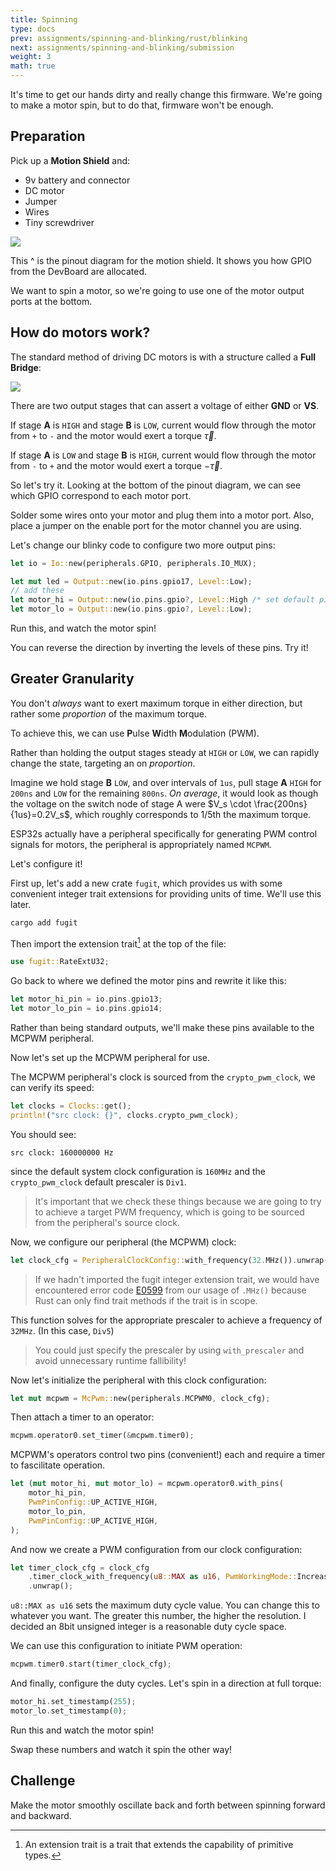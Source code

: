 ```yaml
---
title: Spinning
type: docs
prev: assignments/spinning-and-blinking/rust/blinking
next: assignments/spinning-and-blinking/submission
weight: 3
math: true
---
```


It's time to get our hands dirty and really change this firmware. We're going to make a motor spin, but to do that, firmware won't be enough.

## Preparation

Pick up a **Motion Shield** and:
- 9v battery and connector
- DC motor
- Jumper
- Wires
- Tiny screwdriver

![](images/motion-pinout.png)

This ^ is the pinout diagram for the motion shield. It shows you how GPIO from the DevBoard are allocated.

We want to spin a motor, so we're going to use one of the motor output ports at the bottom.

## How do motors work?

The standard method of driving DC motors is with a structure called a **Full Bridge**:

![](images/full-bridge.png)

There are two output stages that can assert a voltage of either **GND** or **VS**.

If stage **A** is `HIGH` and stage **B** is `LOW`, current would flow through the motor
from `+` to `-` and the motor would exert a torque $\vec \tau$.

If stage **A** is `LOW` and stage **B** is `HIGH`, current would flow through the motor
from `-` to `+` and the motor would exert a torque $-\vec \tau$.

So let's try it. Looking at the bottom of the pinout diagram, we can see which GPIO
correspond to each motor port.

Solder some wires onto your motor and plug them into a motor port. Also, place a jumper
on the enable port for the motor channel you are using.

Let's change our blinky code to configure two more output pins:

```rust
let io = Io::new(peripherals.GPIO, peripherals.IO_MUX);

let mut led = Output::new(io.pins.gpio17, Level::Low);
// add these
let motor_hi = Output::new(io.pins.gpio?, Level::High /* set default pin configuration to HIGH */);
let motor_lo = Output::new(io.pins.gpio?, Level::Low);
```

Run this, and watch the motor spin!

You can reverse the direction by inverting the levels of these pins. Try it!

## Greater Granularity

You don't *always* want to exert maximum torque in either direction, but rather some
*proportion* of the maximum torque.

To achieve this, we can use **P**ulse **W**idth **M**odulation (PWM).

Rather than holding the output stages steady at `HIGH` or `LOW`, we can rapidly
change the state, targeting an on *proportion*.

Imagine we hold stage **B** `LOW`, and over intervals of `1us`, pull stage **A** `HIGH` for `200ns`
and `LOW` for the remaining `800ns`. *On average*, it would look as though the voltage on the switch
node of stage A were $V_s \cdot \frac{200ns}{1us}=0.2V_s$, which roughly corresponds to 1/5th
the maximum torque.

ESP32s actually have a peripheral specifically for generating PWM control signals for motors, the
peripheral is appropriately named `MCPWM`.

Let's configure it!

First up, let's add a new crate `fugit`, which provides us with some convenient
integer trait extensions for providing units of time. We'll use this later.

```sh
cargo add fugit
```

Then import the extension trait[^1] at the top of the file:

```rust
use fugit::RateExtU32;
```

Go back to where we defined the motor pins and rewrite it like this:

```rust
let motor_hi_pin = io.pins.gpio13;
let motor_lo_pin = io.pins.gpio14;
```

Rather than being standard outputs, we'll make these pins available to the MCPWM peripheral.

Now let's set up the MCPWM peripheral for use.

The MCPWM peripheral's clock is sourced from the `crypto_pwm_clock`, we can verify
its speed:

```rust
let clocks = Clocks::get();
println!("src clock: {}", clocks.crypto_pwm_clock);
```

You should see:

```
src clock: 160000000 Hz
```

since the default system clock configuration is `160MHz` and the `crypto_pwm_clock`
default prescaler is `Div1`.

> It's important that we check these things because we are going to try to achieve
> a target PWM frequency, which is going to be sourced from the peripheral's
> source clock.

Now, we configure our peripheral (the MCPWM) clock:

```rust
let clock_cfg = PeripheralClockConfig::with_frequency(32.MHz()).unwrap();
```

> If we hadn't imported the fugit integer extension trait, we would have encountered
> error code [E0599](https://doc.rust-lang.org/error_codes/E0599.html) from our usage
> of `.MHz()` because Rust can only find trait methods if the trait is in scope.

This function solves for the appropriate prescaler to achieve a frequency of `32MHz`.
(In this case, `Div5`)

> You could just specify the prescaler by using `with_prescaler` and avoid unnecessary runtime fallibility!

Now let's initialize the peripheral with this clock configuration:

```rust
let mut mcpwm = McPwm::new(peripherals.MCPWM0, clock_cfg);
```

Then attach a timer to an operator:

```rust
mcpwm.operator0.set_timer(&mcpwm.timer0);
```

MCPWM's operators control two pins (convenient!) each and require a timer to fascilitate operation.

```rust
let (mut motor_hi, mut motor_lo) = mcpwm.operator0.with_pins(
    motor_hi_pin,
    PwmPinConfig::UP_ACTIVE_HIGH,
    motor_lo_pin,
    PwmPinConfig::UP_ACTIVE_HIGH,
);
```

And now we create a PWM configuration from our clock configuration:

```rust
let timer_clock_cfg = clock_cfg
    .timer_clock_with_frequency(u8::MAX as u16, PwmWorkingMode::Increase, 20.kHz())
    .unwrap();
```

`u8::MAX as u16` sets the maximum duty cycle value. You can change this to whatever you want.
The greater this number, the higher the resolution. I decided an 8bit unsigned integer
is a reasonable duty cycle space.

We can use this configuration to initiate PWM operation:

```rust
mcpwm.timer0.start(timer_clock_cfg);
```

And finally, configure the duty cycles. Let's spin in a direction at full torque:

```rust
motor_hi.set_timestamp(255);
motor_lo.set_timestamp(0);
```

Run this and watch the motor spin!

Swap these numbers and watch it spin the other way!

## Challenge

Make the motor smoothly oscillate back and forth between spinning forward and backward.

[^1]: An extension trait is a trait that extends the capability of primitive types.
